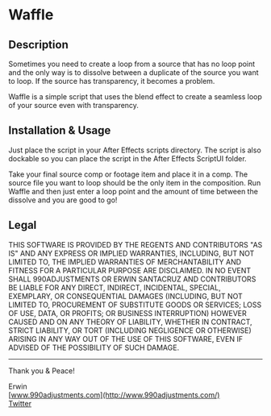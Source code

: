 Waffle
======

Description
-----------

Sometimes you need to create a loop from a source that has no loop
point and the only way is to dissolve between a duplicate of the
source you want to loop. If the source has transparency, it becomes
a problem.

Waffle is a simple script that uses the blend effect to create a
seamless loop of your source even with transparency.

Installation & Usage
--------------------

Just place the script in your After Effects scripts directory.
The script is also dockable so you can place the script in
the After Effects ScriptUI folder.

Take your final source comp or footage item and place it in a
comp. The source file you want to loop should be the only item
in the composition. Run Waffle and then just enter a loop point
and the amount of time between the dissolve and you are good to go!

Legal
-----

THIS SOFTWARE IS PROVIDED BY THE REGENTS AND CONTRIBUTORS "AS IS" AND ANY
EXPRESS OR IMPLIED WARRANTIES, INCLUDING, BUT NOT LIMITED TO, THE IMPLIED
WARRANTIES OF MERCHANTABILITY AND FITNESS FOR A PARTICULAR PURPOSE ARE
DISCLAIMED. IN NO EVENT SHALL 990ADJUSTMENTS OR ERWIN SANTACRUZ AND CONTRIBUTORS
BE LIABLE FOR ANY DIRECT, INDIRECT, INCIDENTAL, SPECIAL, EXEMPLARY, OR CONSEQUENTIAL
DAMAGES (INCLUDING, BUT NOT LIMITED TO, PROCUREMENT OF SUBSTITUTE GOODS OR SERVICES;
LOSS OF USE, DATA, OR PROFITS; OR BUSINESS INTERRUPTION) HOWEVER CAUSED AND
ON ANY THEORY OF LIABILITY, WHETHER IN CONTRACT, STRICT LIABILITY, OR TORT
(INCLUDING NEGLIGENCE OR OTHERWISE) ARISING IN ANY WAY OUT OF THE USE OF THIS
SOFTWARE, EVEN IF ADVISED OF THE POSSIBILITY OF SUCH DAMAGE.

------------

Thank you & Peace!

Erwin  
[www.990adjustments.com](http://www.990adjustments.com/)  
[Twitter](http://www.twitter.com/990adjustments/)
